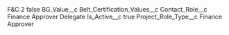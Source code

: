 <?xml version="1.0" encoding="UTF-8"?>
<CustomMetadata xmlns="http://soap.sforce.com/2006/04/metadata" xmlns:xsi="http://www.w3.org/2001/XMLSchema-instance" xmlns:xsd="http://www.w3.org/2001/XMLSchema">
    <label>F&amp;C 2</label>
    <protected>false</protected>
    <values>
        <field>BG_Value__c</field>
        <value xsi:nil="true"/>
    </values>
    <values>
        <field>Belt_Certification_Values__c</field>
        <value xsi:nil="true"/>
    </values>
    <values>
        <field>Contact_Role__c</field>
        <value xsi:type="xsd:string">Finance Approver Delegate</value>
    </values>
    <values>
        <field>Is_Active__c</field>
        <value xsi:type="xsd:boolean">true</value>
    </values>
    <values>
        <field>Project_Role_Type__c</field>
        <value xsi:type="xsd:string">Finance Approver</value>
    </values>
</CustomMetadata>
